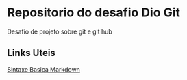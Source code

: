 # Repositorio do desafio Dio Git
Desafio de projeto sobre git e git hub

## Links Uteis
[Sintaxe Basica Markdown](https://www.markdownguide.org/basic-syntax/)
